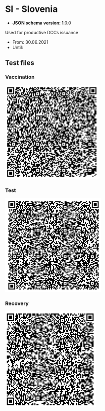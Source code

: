 # SI - Slovenia

* **JSON schema version**: 1.0.0

Used for productive DCCs issuance
* From: 30.06.2021
* Until:

## Test files

### Vaccination

![VAC](VAC.png)


### Test

![TEST](TEST.png)


### Recovery

![REC](REC.png)